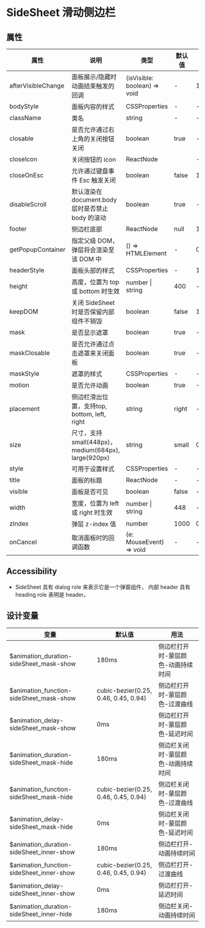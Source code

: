 # SideSheet 滑动侧边栏

## 属性

| 属性                | 说明                                                         | 类型                        | 默认值         | 版本    |
| ------------------- | ------------------------------------------------------------ | --------------------------- | -------------- | ------- |
| afterVisibleChange  | 面板展示/隐藏时动画结束触发的回调                            | (isVisible: boolean) => void| -              | 1.0.0   |
| bodyStyle           | 面板内容的样式                                               | CSSProperties               | -              | -       |
| className           | 类名                                                         | string                      | -              | -       |
| closable            | 是否允许通过右上角的关闭按钮关闭                             | boolean                     | true           | -       |
| closeIcon           | 关闭按钮的 icon                                              | ReactNode                   | <IconClose />  | -       |
| closeOnEsc          | 允许通过键盘事件 Esc 触发关闭                                | boolean                     | false          | 1.0.0   |
| disableScroll       | 默认渲染在 document.body 层时是否禁止 body 的滚动            | boolean                     | true           | -       |
| footer              | 侧边栏底部                                                   | ReactNode                   | null           | 1.3.0   |
| getPopupContainer   | 指定父级 DOM，弹层将会渲染至该 DOM 中                        | () => HTMLElement           | -              | 0.29.0  |
| headerStyle         | 面板头部的样式                                               | CSSProperties               | -              | 1.0.0   |
| height              | 高度，位置为 top 或 bottom 时生效                            | number \| string            | 400            | -       |
| keepDOM             | 关闭 SideSheet 时是否保留内部组件不销毁                      | boolean                     | false          | 1.18.0  |
| mask                | 是否显示遮罩                                                 | boolean                     | true           | -       |
| maskClosable        | 是否允许通过点击遮罩来关闭面板                               | boolean                     | true           | -       |
| maskStyle           | 遮罩的样式                                                   | CSSProperties               | -              | -       |
| motion              | 是否允许动画                                                 | boolean                     | true           | -       |
| placement           | 侧边栏滑出位置，支持top, bottom, left, right                | string                      | right          | -       |
| size                | 尺寸，支持 small(448px)， medium(684px), large(920px)        | string                      | small          | 0.29.0  |
| style               | 可用于设置样式                                               | CSSProperties               | -              | -       |
| title               | 面板的标题                                                   | ReactNode                   | -              | -       |
| visible             | 面板是否可见                                                 | boolean                     | false          | -       |
| width               | 宽度，位置为 left 或 right 时生效                            | number \| string            | 448            | -       |
| zIndex              | 弹层 z-index 值                                              | number                      | 1000           | 0.29.0  |
| onCancel            | 取消面板时的回调函数                                         | (e: MouseEvent) => void     | -              | -       |

## Accessibility

- SideSheet 具有 dialog role 来表示它是一个弹窗组件， 内部 header 具有 heading role 表明是 header。

## 设计变量

| 变量                                    | 默认值                                      | 用法                       |
| --------------------------------------- | ------------------------------------------- | -------------------------- |
| $animation_duration-sideSheet_mask-show | 180ms                                      | 侧边栏打开时-蒙层颜色-动画持续时间 |
| $animation_function-sideSheet_mask-show | cubic-bezier(0.25, 0.46, 0.45, 0.94)        | 侧边栏打开时-蒙层颜色-过渡曲线   |
| $animation_delay-sideSheet_mask-show    | 0ms                                        | 侧边栏打开时-蒙层颜色-延迟时间   |
| $animation_duration-sideSheet_mask-hide | 180ms                                      | 侧边栏关闭时-蒙层颜色-动画持续时间 |
| $animation_function-sideSheet_mask-hide | cubic-bezier(0.25, 0.46, 0.45, 0.94)        | 侧边栏关闭时-蒙层颜色-过渡曲线   |
| $animation_delay-sideSheet_mask-hide    | 0ms                                        | 侧边栏关闭时-蒙层颜色-延迟时间   |
| $animation_duration-sideSheet_inner-show| 180ms                                      | 侧边栏打开-动画持续时间          |
| $animation_function-sideSheet_inner-show| cubic-bezier(0.25, 0.46, 0.45, 0.94)        | 侧边栏打开-过渡曲线              |
| $animation_delay-sideSheet_inner-show   | 0ms                                        | 侧边栏打开-延迟时间              |
| $animation_duration-sideSheet_inner-hide| 180ms                                      | 侧边栏关闭-动画持续时间          |
